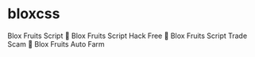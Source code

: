 # bloxcss
Blox Fruits Script 🍐 Blox Fruits Script Hack Free 🍐 Blox Fruits Script Trade Scam 🍐 Blox Fruits Auto Farm
